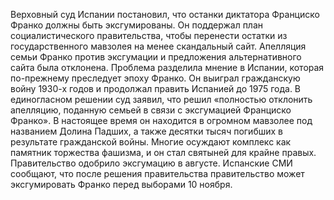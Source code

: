 Верховный суд Испании постановил, что останки диктатора Франциско Франко должны быть эксгумированы. Он поддержал план социалистического правительства, чтобы перенести остатки из государственного мавзолея на менее скандальный сайт. Апелляция семьи Франко против эксгумации и предложения альтернативного сайта была отклонена. Проблема разделила мнение в Испании, которая по-прежнему преследует эпоху Франко. Он выиграл гражданскую войну 1930-х годов и продолжал править Испанией до 1975 года. В единогласном решении суд заявил, что решил «полностью отклонить апелляцию, поданную семьей в связи с эксгумацией Франциско Франко». В настоящее время он находится в огромном мавзолее под названием Долина Падших, а также десятки тысяч погибших в результате гражданской войны. Многие осуждают комплекс как памятник торжества фашизма, и он стал святыней для крайне правых. Правительство одобрило эксгумацию в августе. Испанские СМИ сообщают, что после решения правительства правительство может эксгумировать Франко перед выборами 10 ноября.
